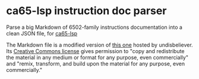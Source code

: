 # ca65-lsp instruction doc parser
Parse a big Markdown of 6502-family instructions documentation into a clean JSON file, for [ca65-lsp](https://github.com/simonhochrein/ca65-lsp)

The Markdown file is a modified version of [this one](https://github.com/undisbeliever/snesdev-notes/blob/master/pages/65816-opcodes.md) hosted by undisbeliever. Its [Creative Commons license](https://creativecommons.org/licenses/by-sa/4.0/) gives permission to "copy and redistribute the material in any medium or format for any purpose, even commercially" and "remix, transform, and build upon the material for any purpose, even commercially."
